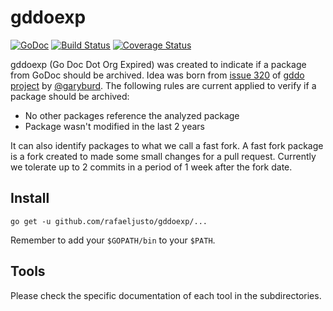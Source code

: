 # gddoexp

[![GoDoc](https://godoc.org/github.com/rafaeljusto/gddoexp?status.svg)](https://godoc.org/github.com/rafaeljusto/gddoexp) [![Build Status](https://travis-ci.org/rafaeljusto/gddoexp.svg)](https://travis-ci.org/rafaeljusto/gddoexp) [![Coverage Status](https://coveralls.io/repos/rafaeljusto/gddoexp/badge.svg?branch=master&service=github)](https://coveralls.io/github/rafaeljusto/gddoexp?branch=master)

gddoexp (Go Doc Dot Org Expired) was created to indicate if a package from GoDoc
should be archived. Idea was born from [issue
320](https://github.com/golang/gddo/issues/320) of [gddo
project](https://github.com/golang/gddo) by [@garyburd](https://github.com/garyburd).
The following rules are current applied to verify if a package should be archived:

* No other packages reference the analyzed package
* Package wasn't modified in the last 2 years

It can also identify packages to what we call a fast fork. A fast fork package
is a fork created to made some small changes for a pull request. Currently we
tolerate up to 2 commits in a period of 1 week after the fork date.

## Install

```
go get -u github.com/rafaeljusto/gddoexp/...
```

Remember to add your `$GOPATH/bin` to your `$PATH`.

## Tools

Please check the specific documentation of each tool in the subdirectories.
